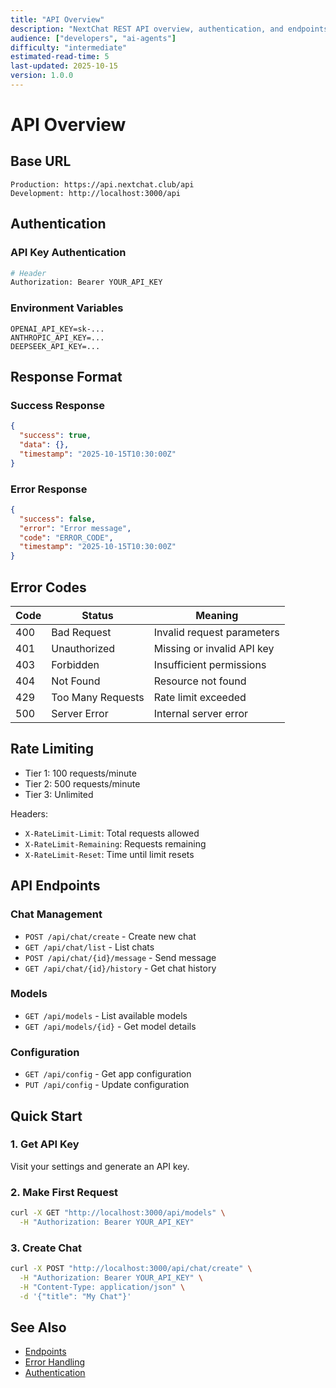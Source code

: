 ```yaml
---
title: "API Overview"
description: "NextChat REST API overview, authentication, and endpoints"
audience: ["developers", "ai-agents"]
difficulty: "intermediate"
estimated-read-time: 5
last-updated: 2025-10-15
version: 1.0.0
---
```


# API Overview

## Base URL

```
Production: https://api.nextchat.club/api
Development: http://localhost:3000/api
```

## Authentication

### API Key Authentication
```bash
# Header
Authorization: Bearer YOUR_API_KEY
```

### Environment Variables
```env
OPENAI_API_KEY=sk-...
ANTHROPIC_API_KEY=...
DEEPSEEK_API_KEY=...
```

## Response Format

### Success Response
```json
{
  "success": true,
  "data": {},
  "timestamp": "2025-10-15T10:30:00Z"
}
```

### Error Response
```json
{
  "success": false,
  "error": "Error message",
  "code": "ERROR_CODE",
  "timestamp": "2025-10-15T10:30:00Z"
}
```

## Error Codes

| Code | Status | Meaning |
|------|--------|---------|
| 400 | Bad Request | Invalid request parameters |
| 401 | Unauthorized | Missing or invalid API key |
| 403 | Forbidden | Insufficient permissions |
| 404 | Not Found | Resource not found |
| 429 | Too Many Requests | Rate limit exceeded |
| 500 | Server Error | Internal server error |

## Rate Limiting

- Tier 1: 100 requests/minute
- Tier 2: 500 requests/minute
- Tier 3: Unlimited

Headers:
- `X-RateLimit-Limit`: Total requests allowed
- `X-RateLimit-Remaining`: Requests remaining
- `X-RateLimit-Reset`: Time until limit resets

## API Endpoints

### Chat Management
- `POST /api/chat/create` - Create new chat
- `GET /api/chat/list` - List chats
- `POST /api/chat/{id}/message` - Send message
- `GET /api/chat/{id}/history` - Get chat history

### Models
- `GET /api/models` - List available models
- `GET /api/models/{id}` - Get model details

### Configuration
- `GET /api/config` - Get app configuration
- `PUT /api/config` - Update configuration

## Quick Start

### 1. Get API Key
Visit your settings and generate an API key.

### 2. Make First Request
```bash
curl -X GET "http://localhost:3000/api/models" \
  -H "Authorization: Bearer YOUR_API_KEY"
```

### 3. Create Chat
```bash
curl -X POST "http://localhost:3000/api/chat/create" \
  -H "Authorization: Bearer YOUR_API_KEY" \
  -H "Content-Type: application/json" \
  -d '{"title": "My Chat"}'
```

## See Also

- [Endpoints](./03-endpoints.md)
- [Error Handling](./04-error-handling.md)
- [Authentication](./02-authentication.md)

